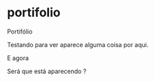 # portifolio
Portifólio

Testando para ver aparece alguma coisa por aqui.

E agora

Será que está aparecendo ?
